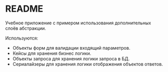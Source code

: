 # README

Учебное приложение с примером использования дополнительных слоёв абстракции.

Используются:
* Объекты форм для валидации входящий параметров.
* Кейсы для хранения бизнес логики.
* Объекты запроса для хранения логики запроса в БД.
* Сериалайзеры для хранения логики отображения объектов ответов.
